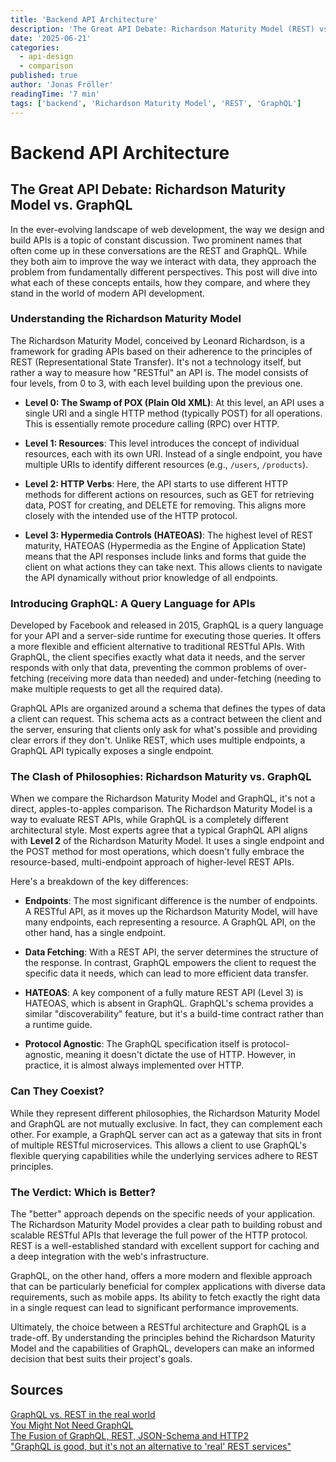 ```yaml
---
title: 'Backend API Architecture'
description: 'The Great API Debate: Richardson Maturity Model (REST) vs. GraphQL mess.'
date: '2025-06-21'
categories:
  - api-design
  - comparison
published: true
author: 'Jonas Fröller'
readingTime: '7 min'
tags: ['backend', 'Richardson Maturity Model', 'REST', 'GraphQL']
---
```


<script>
  import AudioNativePlayer from '$lib/components/AudioNativePlayer.svelte';
</script>

# Backend API Architecture

<AudioNativePlayer />

## The Great API Debate: Richardson Maturity Model vs. GraphQL

In the ever-evolving landscape of web development, the way we design and build APIs is a topic of constant discussion. Two prominent names that often come up in these conversations are the REST and GraphQL. While they both aim to improve the way we interact with data, they approach the problem from fundamentally different perspectives. This post will dive into what each of these concepts entails, how they compare, and where they stand in the world of modern API development.

### Understanding the Richardson Maturity Model

The Richardson Maturity Model, conceived by Leonard Richardson, is a framework for grading APIs based on their adherence to the principles of REST (Representational State Transfer). It's not a technology itself, but rather a way to measure how "RESTful" an API is. The model consists of four levels, from 0 to 3, with each level building upon the previous one.

- **Level 0: The Swamp of POX (Plain Old XML)**: At this level, an API uses a single URI and a single HTTP method (typically POST) for all operations. This is essentially remote procedure calling (RPC) over HTTP.

- **Level 1: Resources**: This level introduces the concept of individual resources, each with its own URI. Instead of a single endpoint, you have multiple URIs to identify different resources (e.g., `/users`, `/products`).

- **Level 2: HTTP Verbs**: Here, the API starts to use different HTTP methods for different actions on resources, such as GET for retrieving data, POST for creating, and DELETE for removing. This aligns more closely with the intended use of the HTTP protocol.

- **Level 3: Hypermedia Controls (HATEOAS)**: The highest level of REST maturity, HATEOAS (Hypermedia as the Engine of Application State) means that the API responses include links and forms that guide the client on what actions they can take next. This allows clients to navigate the API dynamically without prior knowledge of all endpoints.

### Introducing GraphQL: A Query Language for APIs

Developed by Facebook and released in 2015, GraphQL is a query language for your API and a server-side runtime for executing those queries. It offers a more flexible and efficient alternative to traditional RESTful APIs. With GraphQL, the client specifies exactly what data it needs, and the server responds with only that data, preventing the common problems of over-fetching (receiving more data than needed) and under-fetching (needing to make multiple requests to get all the required data).

GraphQL APIs are organized around a schema that defines the types of data a client can request. This schema acts as a contract between the client and the server, ensuring that clients only ask for what's possible and providing clear errors if they don't. Unlike REST, which uses multiple endpoints, a GraphQL API typically exposes a single endpoint.

### The Clash of Philosophies: Richardson Maturity vs. GraphQL

When we compare the Richardson Maturity Model and GraphQL, it's not a direct, apples-to-apples comparison. The Richardson Maturity Model is a way to evaluate REST APIs, while GraphQL is a completely different architectural style. Most experts agree that a typical GraphQL API aligns with **Level 2** of the Richardson Maturity Model. It uses a single endpoint and the POST method for most operations, which doesn't fully embrace the resource-based, multi-endpoint approach of higher-level REST APIs.

Here's a breakdown of the key differences:

- **Endpoints**: The most significant difference is the number of endpoints. A RESTful API, as it moves up the Richardson Maturity Model, will have many endpoints, each representing a resource. A GraphQL API, on the other hand, has a single endpoint.

- **Data Fetching**: With a REST API, the server determines the structure of the response. In contrast, GraphQL empowers the client to request the specific data it needs, which can lead to more efficient data transfer.

- **HATEOAS**: A key component of a fully mature REST API (Level 3) is HATEOAS, which is absent in GraphQL. GraphQL's schema provides a similar "discoverability" feature, but it's a build-time contract rather than a runtime guide.

- **Protocol Agnostic**: The GraphQL specification itself is protocol-agnostic, meaning it doesn't dictate the use of HTTP. However, in practice, it is almost always implemented over HTTP.

### Can They Coexist?

While they represent different philosophies, the Richardson Maturity Model and GraphQL are not mutually exclusive. In fact, they can complement each other. For example, a GraphQL server can act as a gateway that sits in front of multiple RESTful microservices. This allows a client to use GraphQL's flexible querying capabilities while the underlying services adhere to REST principles.

### The Verdict: Which is Better?

The "better" approach depends on the specific needs of your application. The Richardson Maturity Model provides a clear path to building robust and scalable RESTful APIs that leverage the full power of the HTTP protocol. REST is a well-established standard with excellent support for caching and a deep integration with the web's infrastructure.

GraphQL, on the other hand, offers a more modern and flexible approach that can be particularly beneficial for complex applications with diverse data requirements, such as mobile apps. Its ability to fetch exactly the right data in a single request can lead to significant performance improvements.

Ultimately, the choice between a RESTful architecture and GraphQL is a trade-off. By understanding the principles behind the Richardson Maturity Model and the capabilities of GraphQL, developers can make an informed decision that best suits their project's goals.

<div id="research-sources">

## Sources

[GraphQL vs. REST in the real world](https://www.reddit.com/r/graphql/comments/144esgy/graphql_vs_rest_in_the_real_world)  
[You Might Not Need GraphQL](https://apisyouwonthate.com/blog/you-might-not-need-graphql)  
[The Fusion of GraphQL, REST, JSON-Schema and HTTP2](https://wundergraph.com/blog/the_fusion_of_graphql_rest_json_schema_and_http2)  
["GraphQL is good, but it's not an alternative to 'real' REST services"](https://devm.io/api/graphql-good-no-alternative-rest-services-142814-001)

</div>
